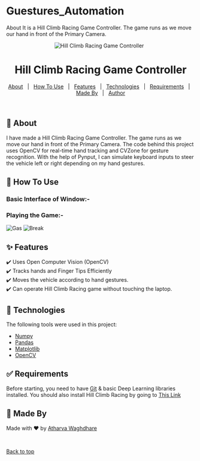 # Guestures_Automation
About It is a Hill Climb Racing Game Controller. The game runs as we move our hand in front of the Primary Camera.
<div align="center" id="top"> 
  <img src="./.github/app.gif" alt="Hill Climb Racing Game Controller" />
  &#xa0;


</div>

<h1 align="center">Hill Climb Racing Game Controller</h1>



<p align="center">
  <a href="#dart-about">About</a> &#xa0; | &#xa0; 
  <a href="#dart-How-To-Use">How To Use</a> &#xa0; | &#xa0; 
  <a href="#sparkles-features">Features</a> &#xa0; | &#xa0;
  <a href="#rocket-technologies">Technologies</a> &#xa0; | &#xa0;
  <a href="#white_check_mark-requirements">Requirements</a> &#xa0; | &#xa0;
  <a href="#memo-Made-By">Made By</a> &#xa0; | &#xa0;
  <a href="https://github.com/jaydhavale236" target="_blank">Author</a>
</p>

<br>

## :dart: About ##

I have made a Hill Climb Racing Game Controller. The game runs as we move our hand in front of the Primary Camera. The code behind this project uses OpenCV for real-time hand tracking and CVZone for gesture recognition. With the help of Pynput, I can simulate keyboard inputs to steer the vehicle left or right depending on my hand gestures.


## :dart: How To Use ##

### Basic Interface of Window:-

### Playing the Game:-   


![Gas](https://github.com/iAtharva26/Hand-Gesture-Controlled-Gaming/assets/78012377/322f7c9e-c0bb-42a2-9d3e-795a4e514e24)
![Break](https://github.com/iAtharva26/Hand-Gesture-Controlled-Gaming/assets/78012377/d46c42d4-2e08-4a54-9cab-ff75f6fbd76e)

## :sparkles: Features ##

:heavy_check_mark: Uses Open Computer Vision (OpenCV)\
:heavy_check_mark: Tracks hands and Finger Tips Efficiently\
:heavy_check_mark: Moves the vehicle according to hand gestures. \
:heavy_check_mark: Can operate Hill Climb Racing game without touching the laptop.

## :rocket: Technologies ##

The following tools were used in this project:

- [Numpy](https://numpy.org/)
- [Pandas](https://pandas.pydata.org/)
- [Matplotlib](https://matplotlib.org/)
- [OpenCV](https://opencv.org/)

## :white_check_mark: Requirements ##

Before starting, you need to have [Git](https://git-scm.com) & basic Deep Learning libraries installed.
You should also install Hill Climb Racing by going to <a href="https://www.microsoft.com/en-us/p/hill-climb-racing/9wzdncrdcwk8?activetab=pivot:overviewtab" target="_blank">This Link</a>


## :memo: Made By ##

Made with :heart: by <a href="https://github.com/iAtharva26" target="_blank">Atharva Waghdhare</a>

&#xa0;

<a href="#top">Back to top</a>

